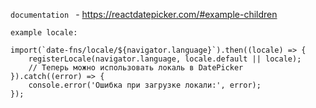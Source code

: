 ```documentation ``` - https://reactdatepicker.com/#example-children



```example locale:```
```
import(`date-fns/locale/${navigator.language}`).then((locale) => {
    registerLocale(navigator.language, locale.default || locale);
    // Теперь можно использовать локаль в DatePicker
}).catch((error) => {
    console.error('Ошибка при загрузке локали:', error);
});
```